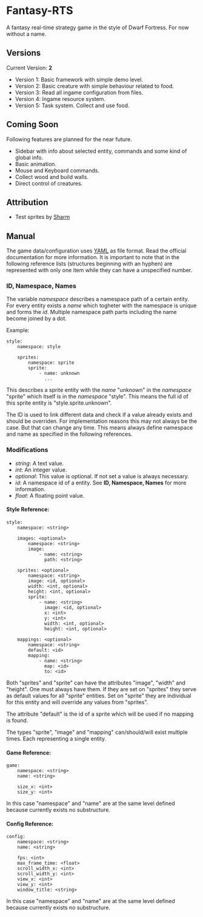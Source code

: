 # Fantasy-RTS

A fantasy real-time strategy game in the style of Dwarf Fortress. For now without a name.

## Versions

Current Version: **2**

- Version 1: Basic framework with simple demo level.
- Version 2: Basic creature with simple behaviour related to food.
- Version 3: Read all ingame configuration from files. 
- Version 4: Ingame resource system.
- Version 5: Task system. Collect and use food.

## Coming Soon

Following features are planned for the near future.

- Sidebar with info about selected entity, commands and some kind of global info.
- Basic animation.
- Mouse and Keyboard commands.
- Collect wood and build walls.
- Direct control of creatures.

## Attribution

- Test sprites by [Sharm](http://opengameart.org/content/16x16-overworld-tiles)

## Manual

The game data/configuration uses [YAML](http://www.yaml.org/) as file format. Read the official documentation for more information. It is important to note that in the following reference lists (structures beginning with an hyphen) are represented with only one item while they can have a unspecified number.

### ID, Namespace, Names

The variable *namespace* describes a namespace path of a certain entity. For every entity exists a *name* which togheter with the namespace is unique and forms the *id*. Multiple namespace path parts including the name become joined by a dot.

Example:

    style:
        namespace: style
        
        sprites:
            namespace: sprite
            sprite:
                - name: unknown
                  ...

This describes a sprite entity with the *name* "unknown" in the *namespace* "sprite" which itself is in the *namespace* "style". This means the full id of this sprite entity is "style.sprite.unknown". 

The ID is used to link different data and check if a value already exists and should be overriden. For implementation reasons this may not always be the case. But that can change any time. This means always define namespace and name as specified in the following references.

### Modifications

- *string*: A text value.
- *int*: An integer value.
- *optional*: This value is optional. If not set a value is always necessary.
- *id*: A namespace id of a entity. See **ID, Namespace, Names** for more information.
- *float*: A floating point value.

#### Style Reference:

    style:
        namespace: <string>
    
        images: <optional>
            namespace: <string>
            image:
                - name: <string>
                  path: <string>
    
        sprites: <optional>
            namespace: <string>
            image: <id, optional>
            width: <int, optional>
            height: <int, optional>
            sprite: 
                - name: <string>
                  image: <id, optional>
                  x: <int>
                  y: <int>
                  width: <int, optional>
                  height: <int, optional>
    
        mappings: <optional>
            namespace: <string>
            default: <id>
            mapping:
                - name: <string>
                  map: <id>
                  to: <id>

Both "sprites" and "sprite" can have the attributes "image", "width" and "height". One must always have them. If they are set on "sprites" they serve as default values for all "sprite" entities. Set on "sprite" they are individual for this entity and will override any values from "sprites".

The attribute "default" is the id of a sprite which will be used if no mapping is found.

The types "sprite", "image" and "mapping" can/should/will exist multiple times. Each representing a single entity.

#### Game Reference:

    game:
        namespace: <string>
        name: <string>

        size_x: <int>
        size_y: <int>

In this case "namespace" and "name" are at the same level defined because currently exists no substructure.

#### Config Reference:

    config:
        namespace: <string>
        name: <string>

        fps: <int>
        max_frame_time: <float>
        scroll_width_x: <int>
        scroll_width_y: <int>
        view_x: <int>
        view_y: <int>
        window_title: <string>

In this case "namespace" and "name" are at the same level defined because currently exists no substructure.